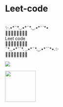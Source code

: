 # Leet-code
<br>
✨.•*¨*.¸.•*¨*.¸¸.•*¨`*•<br>
🌸🌺🌸🌺🌸🌺🌸🌺<br>
   Leet code <br>
🌷🌻🌷🌻🌷🌻🌷🌻<br>
¨*.¸.•*¨`*. ¸.•*¨*.¸¸.•*¨`*•.✨<br>
🌹🍀🌹🍀🌹🍀🌹🍀

![](https://emoji-maker.com/images/favicon-angel-rock-chick-78x78.gif)

<img src="https://octodex.github.com/images/hula_loop_octodex03.gif" width="100" height="100"/>




